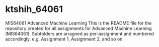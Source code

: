 # ktshih_64061
MIS64061 Advanced Machine Learning
This is the README file for the repository created for all assignments for Advanced Machine Learning (MIS64061).
Subfolders are arragned as per-assignment and numbered accordingly, e.g. Assignment 1, Assignment 2, and so on.
